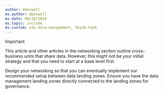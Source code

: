 ```yaml
---
author: mboswell
ms.author: mboswell
ms.date: 09/26/2024
ms.topic: include
ms.custom: e2e-data-management, think-tank
---
```


> [!IMPORTANT]
> This article and other articles in the networking section outline cross-business units that share data. However, this might not be your initial strategy and that you need to start at a base level first.
>
> Design your networking so that you can eventually implement our recommended setup between data landing zones. Ensure you have the data management landing zones directly connected to the landing zones for governance.
